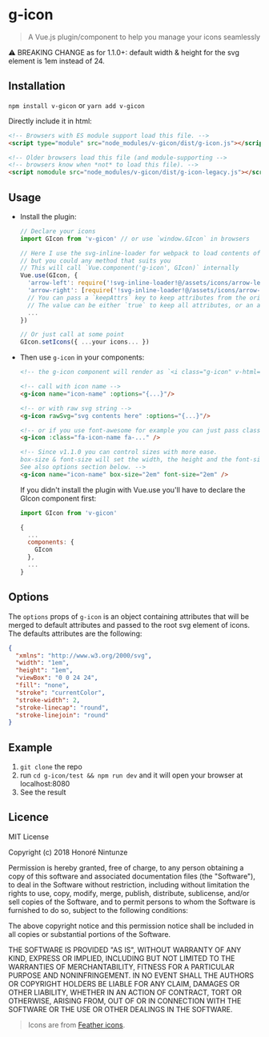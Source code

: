 # g-icon

> A Vue.js plugin/component to help you manage your icons seamlessly

:warning: BREAKING CHANGE as for 1.1.0+: default width & height for the svg element is 1em instead of 24.

## Installation

`npm install v-gicon` or `yarn add v-gicon`

Directly include it in html:

```html
<!-- Browsers with ES module support load this file. -->
<script type="module" src="node_modules/v-gicon/dist/g-icon.js"></script>

<!-- Older browsers load this file (and module-supporting -->
<!-- browsers know when *not* to load this file). -->
<script nomodule src="node_modules/v-gicon/dist/g-icon-legacy.js"></script>
```

## Usage

* Install the plugin:

  ```js
  // Declare your icons
  import GIcon from 'v-gicon' // or use `window.GIcon` in browsers

  // Here I use the svg-inline-loader for webpack to load contents of svg files
  // but you could any method that suits you
  // This will call `Vue.component('g-icon', GIcon)` internally
  Vue.use(GIcon, {
    'arrow-left': require('!svg-inline-loader!@/assets/icons/arrow-left.svg'),
    'arrow-right': [require('!svg-inline-loader!@/assets/icons/arrow-right.svg'), {...defaultSvgAttributes...}],
    // You can pass a `keepAttrs` key to keep attributes from the original svg tag.
    // The value can be either `true` to keep all attributes, or an array of keys to be kept.
    ...
  })

  // Or just call at some point
  GIcon.setIcons({ ...your icons... })
  ```

* Then use `g-icon` in your components:

  ```html
  <!-- the g-icon component will render as `<i class="g-icon" v-html="icon content"></i>` -->

  <!-- call with icon name -->
  <g-icon name="icon-name" :options="{...}"/>

  <!-- or with raw svg string -->
  <g-icon rawSvg="svg contents here" :options="{...}"/>

  <!-- or if you use font-awesome for example you can just pass classes down to g-icon -->
  <g-icon :class="fa-icon-name fa-..." />

  <!-- Since v1.1.0 you can control sizes with more ease.
  box-size & font-size will set the width, the height and the font-size of the <i>.
  See also options section below. -->
  <g-icon name="icon-name" box-size="2em" font-size="2em" />
  ```

  If you didn't install the plugin with Vue.use you'll have to declare the GIcon component first:

  ```js
  import GIcon from 'v-gicon'

  {
    ...
    components: {
      GIcon
    },
    ...
  }
  ```

## Options

The `options` props of `g-icon` is an object containing attributes that will be merged to default attributes and passed to the root svg element of icons. The defaults attributes are the following:

```json
{
  "xmlns": "http://www.w3.org/2000/svg",
  "width": "1em",
  "height": "1em",
  "viewBox": "0 0 24 24",
  "fill": "none",
  "stroke": "currentColor",
  "stroke-width": 2,
  "stroke-linecap": "round",
  "stroke-linejoin": "round"
}
```

## Example

1. `git clone` the repo
2. run `cd g-icon/test && npm run dev` and it will open your browser at localhost:8080
3. See the result

## Licence

MIT License

Copyright (c) 2018 Honoré Nintunze

Permission is hereby granted, free of charge, to any person obtaining a copy
of this software and associated documentation files (the "Software"), to deal
in the Software without restriction, including without limitation the rights
to use, copy, modify, merge, publish, distribute, sublicense, and/or sell
copies of the Software, and to permit persons to whom the Software is
furnished to do so, subject to the following conditions:

The above copyright notice and this permission notice shall be included in all
copies or substantial portions of the Software.

THE SOFTWARE IS PROVIDED "AS IS", WITHOUT WARRANTY OF ANY KIND, EXPRESS OR
IMPLIED, INCLUDING BUT NOT LIMITED TO THE WARRANTIES OF MERCHANTABILITY,
FITNESS FOR A PARTICULAR PURPOSE AND NONINFRINGEMENT. IN NO EVENT SHALL THE
AUTHORS OR COPYRIGHT HOLDERS BE LIABLE FOR ANY CLAIM, DAMAGES OR OTHER
LIABILITY, WHETHER IN AN ACTION OF CONTRACT, TORT OR OTHERWISE, ARISING FROM,
OUT OF OR IN CONNECTION WITH THE SOFTWARE OR THE USE OR OTHER DEALINGS IN THE
SOFTWARE.

> Icons are from [Feather icons](https://feathericons.com/).
